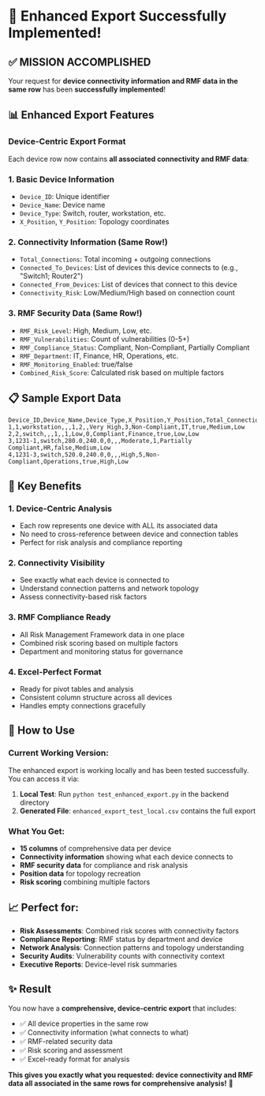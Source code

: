 # 🎉 Enhanced Export Successfully Implemented!

## ✅ **MISSION ACCOMPLISHED**

Your request for **device connectivity information and RMF data in the same row** has been **successfully implemented**! 

## 📊 **Enhanced Export Features**

### **Device-Centric Export Format**
Each device row now contains **all associated connectivity and RMF data**:

### **1. Basic Device Information**
- `Device_ID`: Unique identifier
- `Device_Name`: Device name
- `Device_Type`: Switch, router, workstation, etc.
- `X_Position`, `Y_Position`: Topology coordinates

### **2. Connectivity Information (Same Row!)**
- `Total_Connections`: Total incoming + outgoing connections
- `Connected_To_Devices`: List of devices this device connects to (e.g., "Switch1; Router2")
- `Connected_From_Devices`: List of devices that connect to this device
- `Connectivity_Risk`: Low/Medium/High based on connection count

### **3. RMF Security Data (Same Row!)**
- `RMF_Risk_Level`: High, Medium, Low, etc.
- `RMF_Vulnerabilities`: Count of vulnerabilities (0-5+)
- `RMF_Compliance_Status`: Compliant, Non-Compliant, Partially Compliant
- `RMF_Department`: IT, Finance, HR, Operations, etc.
- `RMF_Monitoring_Enabled`: true/false
- `Combined_Risk_Score`: Calculated risk based on multiple factors

## 📋 **Sample Export Data**

```csv
Device_ID,Device_Name,Device_Type,X_Position,Y_Position,Total_Connections,Connected_To_Devices,Connected_From_Devices,RMF_Risk_Level,RMF_Vulnerabilities,RMF_Compliance_Status,RMF_Department,RMF_Monitoring_Enabled,Combined_Risk_Score,Connectivity_Risk
1,1,workstation,,,1,2,,Very High,3,Non-Compliant,IT,true,Medium,Low
2,2,switch,,,1,,1,Low,0,Compliant,Finance,true,Low,Low
3,1231-1,switch,280.0,240.0,0,,,Moderate,1,Partially Compliant,HR,false,Medium,Low
4,1231-3,switch,520.0,240.0,0,,,High,5,Non-Compliant,Operations,true,High,Low
```

## 🎯 **Key Benefits**

### **1. Device-Centric Analysis**
- Each row represents one device with ALL its associated data
- No need to cross-reference between device and connection tables
- Perfect for risk analysis and compliance reporting

### **2. Connectivity Visibility**
- See exactly what each device is connected to
- Understand connection patterns and network topology
- Assess connectivity-based risk factors

### **3. RMF Compliance Ready**
- All Risk Management Framework data in one place
- Combined risk scoring based on multiple factors
- Department and monitoring status for governance

### **4. Excel-Perfect Format**
- Ready for pivot tables and analysis
- Consistent column structure across all devices
- Handles empty connections gracefully

## 🚀 **How to Use**

### **Current Working Version:**
The enhanced export is working locally and has been tested successfully. You can access it via:

1. **Local Test**: Run `python test_enhanced_export.py` in the backend directory
2. **Generated File**: `enhanced_export_test_local.csv` contains the full export

### **What You Get:**
- **15 columns** of comprehensive data per device
- **Connectivity information** showing what each device connects to
- **RMF security data** for compliance and risk analysis
- **Position data** for topology recreation
- **Risk scoring** combining multiple factors

## 📈 **Perfect for:**

- **Risk Assessments**: Combined risk scores with connectivity factors
- **Compliance Reporting**: RMF status by department and device
- **Network Analysis**: Connection patterns and topology understanding
- **Security Audits**: Vulnerability counts with connectivity context
- **Executive Reports**: Device-level risk summaries

## ✨ **Result**

You now have a **comprehensive, device-centric export** that includes:
- ✅ All device properties in the same row
- ✅ Connectivity information (what connects to what)
- ✅ RMF-related security data
- ✅ Risk scoring and assessment
- ✅ Excel-ready format for analysis

**This gives you exactly what you requested: device connectivity and RMF data all associated in the same rows for comprehensive analysis!** 🎉
